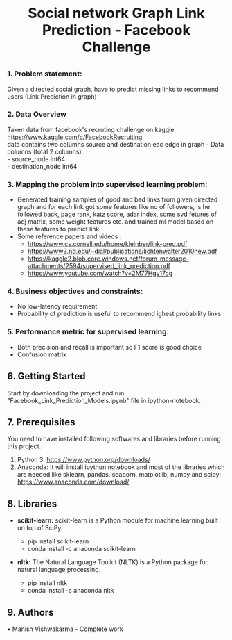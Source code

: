 <h1> <p style="font-size:32px;text-align:center"> <b>Social network Graph Link Prediction - Facebook Challenge</b> </p> </h1>

### 1. Problem statement: 
Given a directed social graph, have to predict missing links to recommend users (Link Prediction in graph)

### 2. Data Overview
Taken data from facebook's recruting challenge on kaggle https://www.kaggle.com/c/FacebookRecruiting  
data contains two columns source and destination eac edge in graph 
    - Data columns (total 2 columns):  
    - source_node         int64  
    - destination_node    int64  

### 3. Mapping the problem into supervised learning problem:
- Generated training samples of good and bad links from given directed graph and for each link got some features like no of followers, is he followed back, page rank, katz score, adar index, some svd fetures of adj matrix, some weight features etc. and trained ml model based on these features to predict link. 
- Some reference papers and videos :  
    - https://www.cs.cornell.edu/home/kleinber/link-pred.pdf
    - https://www3.nd.edu/~dial/publications/lichtenwalter2010new.pdf
    - https://kaggle2.blob.core.windows.net/forum-message-attachments/2594/supervised_link_prediction.pdf
    - https://www.youtube.com/watch?v=2M77Hgy17cg

### 4. Business objectives and constraints:  
- No low-latency requirement.
- Probability of prediction is useful to recommend ighest probability links

### 5. Performance metric for supervised learning:  
- Both precision and recall is important so F1 score is good choice
- Confusion matrix

## 6. Getting Started
Start by downloading the project and run "Facebook_Link_Prediction_Models.ipynb" file in ipython-notebook.

## 7. Prerequisites
You need to have installed following softwares and libraries before running this project.
1. Python 3: https://www.python.org/downloads/
2. Anaconda: It will install ipython notebook and most of the libraries which are needed like sklearn, pandas, seaborn, matplotlib, numpy and scipy: https://www.anaconda.com/download/

## 8. Libraries
* __scikit-learn:__ scikit-learn is a Python module for machine learning built on top of SciPy.
    * pip install scikit-learn
    * conda install -c anaconda scikit-learn

* __nltk:__ The Natural Language Toolkit (NLTK) is a Python package for natural language processing. 
    * pip install nltk
    * conda install -c anaconda nltk
    

## 9. Authors
•	Manish Vishwakarma - Complete work  
